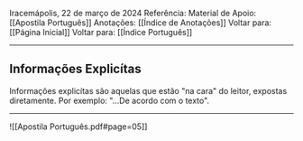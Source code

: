 Iracemápolis, 22 de março de 2024
Referência:
Material de Apoio: [[Apostila Português]]
Anotações: [[Índice de Anotações]]
Voltar para: [[Página Inicial]]
Voltar para: [[Índice Português]]
___________________
## Informações Explicítas
Informações explicítas são aquelas que estão "na cara" do leitor, expostas diretamente. Por exemplo: "...De acordo com o texto".

___________________

![[Apostila Português.pdf#page=05]]
